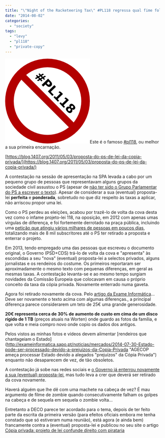 ```yaml
---
title: "\"Night of the Racketeering Tax\" #PL118 regressa qual fime foleiro de zombies"
date: "2014-08-02"
categories: 
  - "society"
tags: 
  - "levy"
  - "pl118"
  - "private-copy"
---
```


[![pl118](images/pl118.png)](https://blog.1407.org/2012/01/07/proibir-pl118/)Este é o famoso [#pl118](https://plus.google.com/s/%23pl118), ou melhor a sua primeira encarnação.

[https://blog.1407.org/2011/05/03/proposta-do-ps-de-lei-da-copia-privada/](https://blog.1407.org/2011/05/03/proposta-do-ps-de-lei-da-copia-privada/)

A contestação na sessão de apresentação na SPA levada a cabo por um pequeno grupo de pessoas que representavam alguns grupos da sociedade civil assustou o PS (apesar de [não ter sido o Grupo Parlamentar do PS a escrever o texto](https://blog.1407.org/2012/01/06/quem-fez-o-pl118-nao-foi-o-ps/ "Quem fez o #PL118 ? Não foi o PS…")). Apesar de considerar a sua (eventual) proposta-lei **perfeita** e **ponderada**, sobretudo no que diz respeito às taxas a aplicar, não arriscou propor uma lei.

Como o PS perdeu as eleições, acabou por trazê-lo de volta da cova desta vez como o infame projeto-lei 118, na oposição, em 2012 com apenas umas vírgulas de diferença, e foi fortemente derrotado na praça pública, incluindo uma [petição que atingiu vários milhares de pessoas em poucos dias](http://www.peticaopublica.com/pview.aspx?pi=pl118nao "Petição Impedir a Taxação da Sociedade da Informação"), totalizando mais de 8 mil subscritores até o PS ter retirado a proposta e enterrar o projeto.

Em 2013, tendo empregado uma das pessoas que escreveu o documento original, o Governo (PSD+CDS) trá-lo de volta da cova e "apresenta" às escondidas a seu "nova" (eventual) proposta-lei a selectos privados, alguns jornalistas e os rendeiros do costume. Os primeiros reportaram ser aproximadamente o mesmo texto com pequenas diferenças, em geral as mesmas taxas. A contestação levanta-se e ao mesmo tempo surgiam novidades da Comissão Europeia que colocavam em causa o próprio conceito da taxa da cópia privada. Novamente enterrado numa gaveta.

Agora foi retirado novamente da cova. Pelo [artigo da Exame Informática](http://exameinformatica.sapo.pt/noticias/mercados/2014-07-31-Copia-Privada-veja-aqui-todas-as-taxas-propostas-pelo-governo "Cópia Privada: veja aqui todas as taxas propostas pelo governo")... Deve ser novamente o texto acima com algumas diferenças., a principal diferença parece considerarem um teto de 25€ uma grande generosidade.

**20€ representa cerca de 30% de aumento de custo em cima de um disco rígido de 1 TB** (preços atuais na Worten) onde guardo as fotos da família, e que volta e meia compro novo onde copio os dados dos antigos.

Pelos vistos as minhas fotos e vídeos devem alimentar [rendeiros que chantageiam o Estado](http://exameinformatica.sapo.pt/noticias/mercados/2014-07-30-Estado-pode-ser-processado-devido-a-prejuizos-da-Copia-Privada "AGECOP ameça processar Estado devido a alegados "prejuízos" da Cópia Privada") enquanto não desaparecem de vez, de tão obsoletos.

A contestação já sobe nas redes sociais e [o Governo já enterrou novamente a sua (eventual) proposta-lei](http://exameinformatica.sapo.pt/noticias/mercados/2014-07-31-Copia-Privada-governo-adia-decisao- "Cópia Privada: governo adia decisão"), mas tudo leva a crer que deverá ser retirado da cova novamente.

Haverá alguém que lhe dê com uma machete na cabeça de vez? É mau argumento de filme de zombie quando consecutivamente falham os golpes na cabeça e de sequela em sequela o zombie volta...

Entretanto a DECO parece ter acordado para o tema, depois de ter feito parte da escrita da primeira versão (para efeitos oficiais embora me tenha constado que só estiveram numa reunião), está agora (e ainda bem) francamente contra a (eventual) proposta-lei e publicou no seu site o artigo [Cópia privada: projeto de lei confunde direito com pirataria](http://www.deco.proteste.pt/tecnologia/telemoveis/noticia/copia-privada-projeto-de-lei-confunde-direito-com-pirataria "Cópia privada: projeto de lei confunde direito com pirataria")
